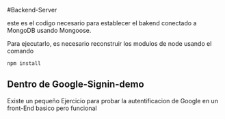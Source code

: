 #Backend-Server 

este es el codigo necesario para establecer el bakend
conectado a MongoDB usando Mongoose.

Para ejecutarlo, es necesario reconstruir los modulos
de node usando el comando

````
npm install

````

## Dentro de Google-Signin-demo 
Existe un pequeño Ejercicio para probar la 
autentificacion de Google en un front-End basico pero funcional